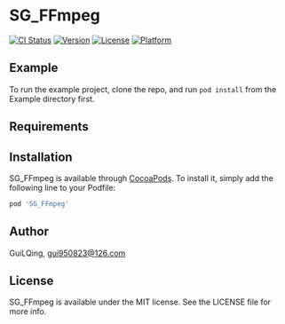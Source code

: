 # SG_FFmpeg

[![CI Status](https://img.shields.io/travis/GuiLQing/SG_FFmpeg.svg?style=flat)](https://travis-ci.org/GuiLQing/SG_FFmpeg)
[![Version](https://img.shields.io/cocoapods/v/SG_FFmpeg.svg?style=flat)](https://cocoapods.org/pods/SG_FFmpeg)
[![License](https://img.shields.io/cocoapods/l/SG_FFmpeg.svg?style=flat)](https://cocoapods.org/pods/SG_FFmpeg)
[![Platform](https://img.shields.io/cocoapods/p/SG_FFmpeg.svg?style=flat)](https://cocoapods.org/pods/SG_FFmpeg)

## Example

To run the example project, clone the repo, and run `pod install` from the Example directory first.

## Requirements

## Installation

SG_FFmpeg is available through [CocoaPods](https://cocoapods.org). To install
it, simply add the following line to your Podfile:

```ruby
pod 'SG_FFmpeg'
```

## Author

GuiLQing, gui950823@126.com

## License

SG_FFmpeg is available under the MIT license. See the LICENSE file for more info.
